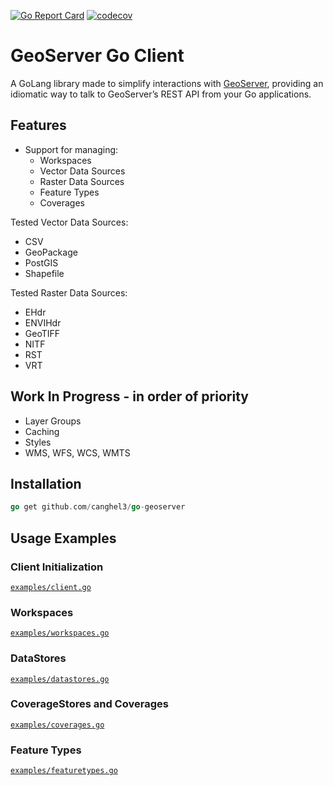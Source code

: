 [![Go Report Card](https://goreportcard.com/badge/github.com/canghel3/go-geoserver)](https://goreportcard.com/report/github.com/canghel3/go-geoserver)
[![codecov](https://codecov.io/gh/canghel3/go-geoserver/graph/badge.svg?token=OTMJR61Q1H)](https://codecov.io/gh/canghel3/go-geoserver)

# GeoServer Go Client

A GoLang library made to simplify interactions with [GeoServer](https://geoserver.org/), providing an idiomatic way to talk to GeoServer’s REST API from your Go applications.

## Features

- Support for managing:
    - Workspaces
    - Vector Data Sources
    - Raster Data Sources
    - Feature Types
    - Coverages

Tested Vector Data Sources:
- CSV
- GeoPackage
- PostGIS
- Shapefile

Tested Raster Data Sources:
- EHdr
- ENVIHdr
- GeoTIFF
- NITF
- RST
- VRT

## Work In Progress - in order of priority

- Layer Groups
- Caching
- Styles
- WMS, WFS, WCS, WMTS

## Installation

```go
go get github.com/canghel3/go-geoserver
```

## Usage Examples

### Client Initialization

[`examples/client.go`](./pkg/client/client_test.go)

### Workspaces

[`examples/workspaces.go`](./pkg/client/workspace_test.go)

### DataStores

[`examples/datastores.go`](./pkg/actions/datastore_test.go)

### CoverageStores and Coverages

[`examples/coverages.go`](./pkg/client/coverage_test.go)

### Feature Types

[`examples/featuretypes.go`](./pkg/client/featuretype_test.go)

